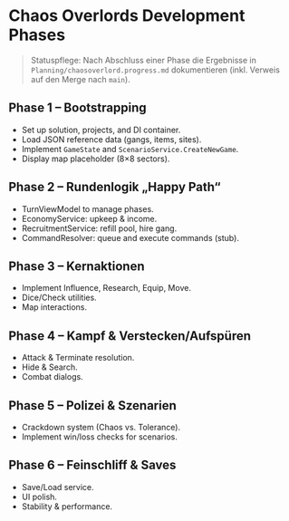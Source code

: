 # Chaos Overlords Development Phases

> Statuspflege: Nach Abschluss einer Phase die Ergebnisse in `Planning/chaosoverlord.progress.md` dokumentieren (inkl. Verweis auf den Merge nach `main`).

## Phase 1 – Bootstrapping
- Set up solution, projects, and DI container.
- Load JSON reference data (gangs, items, sites).
- Implement `GameState` and `ScenarioService.CreateNewGame`.
- Display map placeholder (8×8 sectors).

## Phase 2 – Rundenlogik „Happy Path“
- TurnViewModel to manage phases.
- EconomyService: upkeep & income.
- RecruitmentService: refill pool, hire gang.
- CommandResolver: queue and execute commands (stub).

## Phase 3 – Kernaktionen
- Implement Influence, Research, Equip, Move.
- Dice/Check utilities.
- Map interactions.

## Phase 4 – Kampf & Verstecken/Aufspüren
- Attack & Terminate resolution.
- Hide & Search.
- Combat dialogs.

## Phase 5 – Polizei & Szenarien
- Crackdown system (Chaos vs. Tolerance).
- Implement win/loss checks for scenarios.

## Phase 6 – Feinschliff & Saves
- Save/Load service.
- UI polish.
- Stability & performance.
